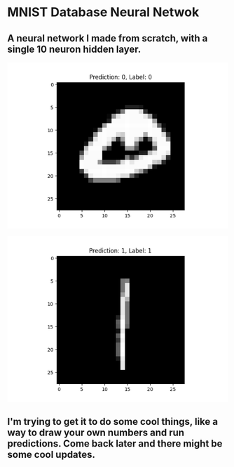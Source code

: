 # MNIST Database Neural Netwok

## A neural network I made from scratch, with a single 10 neuron hidden layer.

![alt](https://github.com/igobyjack/scratch-net/blob/main/predictions/prediction50.png)

![alt](https://github.com/igobyjack/scratch-net/blob/main/predictions/prediction0.png)

## I'm trying to get it to do some cool things, like a way to draw your own numbers and run predictions. Come back later and there might be some cool updates.
